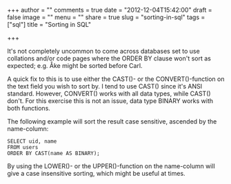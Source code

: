 +++
author = ""
comments = true
date = "2012-12-04T15:42:00"
draft = false
image = ""
menu = ""
share = true
slug = "sorting-in-sql"
tags = ["sql"]
title = "Sorting in SQL"

+++

It's not completely uncommon to come across databases set to use collations and/or code pages where the ORDER BY clause won't sort as expected; e.g. Åke might be sorted before Carl.

A quick fix to this is to use either the CAST()- or the CONVERT()-function on the text field you wish to sort by. I tend to use CAST() since it's ANSI standard. However, CONVERT() works with all data types, while CAST() don't. For this exercise this is not an issue, data type BINARY works with both functions.

The following example will sort the result case sensitive, ascended by the name-column:

    SELECT uid, name
    FROM users
    ORDER BY CAST(name AS BINARY);

By using the LOWER()- or the UPPER()-function on the name-column will give a case insensitive sorting, which might be useful at times.
